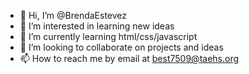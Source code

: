 - 👋 Hi, I’m @BrendaEstevez
- 👀 I’m interested in learning new ideas
- 🌱 I’m currently learning html/css/javascript
- 💞️ I’m looking to collaborate on projects and ideas
- 📫 How to reach me by email at best7509@taehs.org

<!---
BrendaEstevez/BrendaEstevez is a ✨ special ✨ repository because its `README.md` (this file) appears on your GitHub profile.
You can click the Preview link to take a look at your changes.
--->
